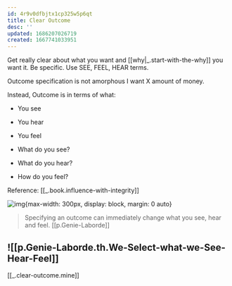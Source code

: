 ```yaml
---
id: 4r9v0dfbjtx1cp325w5p6qt
title: Clear Outcome
desc: ''
updated: 1686207026719
created: 1667741033951
---
```


Get really clear about what you want and [[why|_.start-with-the-why]] you want it.
Be specific. Use SEE, FEEL, HEAR terms.


Outcome specification is not amorphous I want X amount of money. 

Instead, Outcome is in terms of what:
- You see
- You hear
- You feel


- What do you see?
- What do you hear?
- How do you feel?

Reference: [[_.book.influence-with-integrity]]

![img](/assets/images/Screenshot_2023-06-07_at_11.39.52_PM.png){max-width: 300px, display: block, margin: 0 auto}

> Specifying an outcome can immediately change what you see, hear and feel. [[p.Genie-Laborde]]

![[p.Genie-Laborde.th.We-Select-what-we-See-Hear-Feel]]
------------------------------------------------------
[[_.clear-outcome.mine]]